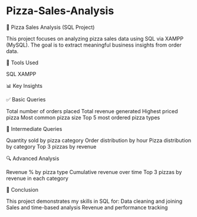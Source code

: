 # Pizza-Sales-Analysis

🍕 Pizza Sales Analysis (SQL Project)

This project focuses on analyzing pizza sales data using SQL via XAMPP (MySQL). The goal is to extract meaningful business insights from order data.

🔧 Tools Used

SQL
XAMPP

📊 Key Insights

✅ Basic Queries

Total number of orders placed
Total revenue generated
Highest priced pizza
Most common pizza size
Top 5 most ordered pizza types

🔁 Intermediate Queries

Quantity sold by pizza category
Order distribution by hour
Pizza distribution by category
Top 3 pizzas by revenue

🔍 Advanced Analysis

Revenue % by pizza type
Cumulative revenue over time
Top 3 pizzas by revenue in each category

📌 Conclusion

This project demonstrates my skills in SQL for:
Data cleaning and joining
Sales and time-based analysis
Revenue and performance tracking
